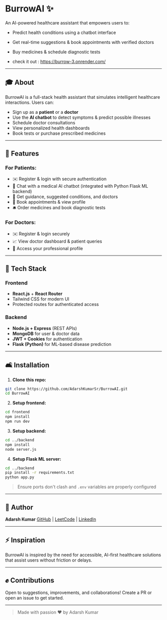 # BurrowAI ✨

An AI-powered healthcare assistant that empowers users to:

* Predict health conditions using a chatbot interface
* Get real-time suggestions & book appointments with verified doctors
* Buy medicines & schedule diagnostic tests

* check it out : https://burrow-3.onrender.com/
---

## 🎓 About

BurrowAI is a full-stack health assistant that simulates intelligent healthcare interactions. Users can:

* Sign up as a **patient** or a **doctor**
* Use the **AI chatbot** to detect symptoms & predict possible illnesses
* Schedule doctor consultations
* View personalized health dashboards
* Book tests or purchase prescribed medicines

---

## 🏃‍ Features

### For Patients:

* ✉️ Register & login with secure authentication
* 🧠 Chat with a medical AI chatbot (integrated with Python Flask ML backend)
* 💼 Get guidance, suggested conditions, and doctors
* 🏥 Book appointments & view profile
* 🛎️ Order medicines and book diagnostic tests

### For Doctors:

* ✉️ Register & login securely
* 📈 View doctor dashboard & patient queries
* 💼 Access your professional profile

---

## 📄 Tech Stack

### Frontend

* **React.js** + **React Router**
* Tailwind CSS for modern UI
* Protected routes for authenticated access

### Backend

* **Node.js + Express** (REST APIs)
* **MongoDB** for user & doctor data
* **JWT + Cookies** for authentication
* **Flask (Python)** for ML-based disease prediction

---

## 🛋️ Installation

1. **Clone this repo:**

```bash
git clone https://github.com/AdarshKumarSr/BurrowAI.git
cd BurrowAI
```

2. **Setup frontend:**

```bash
cd frontend
npm install
npm run dev
```

3. **Setup backend:**

```bash
cd ../backend
npm install
node server.js
```

4. **Setup Flask ML server:**

```bash
cd ../backend
pip install -r requirements.txt
python app.py
```

> Ensure ports don't clash and `.env` variables are properly configured

---

## 🌟 Author

**Adarsh Kumar**
[GitHub](https://github.com/AdarshKumarSr) | [LeetCode](https://leetcode.com/u/adarshkumar24/) | [LinkedIn](https://linkedin.com/in/your-link)

---

## ⚡ Inspiration

BurrowAI is inspired by the need for accessible, AI-first healthcare solutions that assist users without friction or delays.

---

## ✊ Contributions

Open to suggestions, improvements, and collaborations! Create a PR or open an issue to get started.

---

> Made with passion ❤ by Adarsh Kumar

